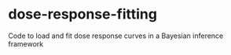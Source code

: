# dose-response-fitting
Code to load and fit dose response curves in a Bayesian inference framework
